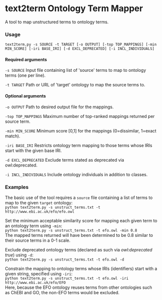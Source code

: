 # text2term Ontology Term Mapper

A tool to map unstructured terms to ontology terms. 

### Usage

`text2term.py -s SOURCE -t TARGET [-o OUTPUT] [-top TOP_MAPPINGS] [-min MIN_SCORE] [-iri BASE_IRI] [-d EXCL_DEPRECATED] [-i INCL_INDIVIDUALS]`

#### Required arguments
`-s SOURCE` Input file containing list of 'source' terms to map to ontology terms (one per line).

`-t TARGET` Path or URL of 'target' ontology to map the source terms to.

#### Optional arguments

`-o OUTPUT` Path to desired output file for the mappings.

`-top TOP_MAPPINGS` Maximum number of top-ranked mappings returned per source term.

`-min MIN_SCORE` Minimum score [0,1] for the mappings (0=dissimilar, 1=exact match).

`-iri BASE_IRI` Restricts ontology term mapping to those terms whose IRIs start with the given base IRI.

`-d EXCL_DEPRECATED` Exclude terms stated as deprecated via owl:deprecated.

`-i INCL_INDIVIDUALS` Include ontology individuals in addition to classes.

### Examples

The basic use of the tool requires a `source` file containing a list of terms to map to the given `target` ontology:  
`python text2term.py -s unstruct_terms.txt -t http://www.ebi.ac.uk/efo/efo.owl`

Set the minimum acceptable similarity score for mapping each given term to an ontology term using `-min`:  
`python text2term.py -s unstruct_terms.txt -t efo.owl -min 0.8`  
The mapped terms returned will have been determined to be 0.8 similar to their source terms in a 0-1 scale.  

Exclude deprecated ontology terms (declared as such via *owl:deprecated true*) using `-d`:  
`python text2term.py -s unstruct_terms.txt -t efo.owl -d`

Constrain the mapping to ontology terms whose IRIs (identifiers) start with a given string, specified using `-iri`:  
`python text2term.py -s unstruct_terms.txt -t efo.owl -iri http://www.ebi.ac.uk/efo/EFO`  
Here, because the EFO ontology reuses terms from other ontologies such as ChEBI and GO, the non-EFO terms would be excluded.
